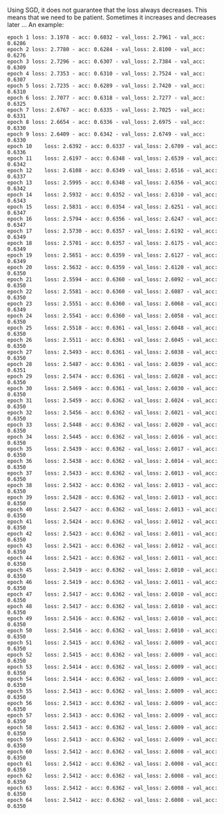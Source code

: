 Using SGD, it does not guarantee that the loss always decreases.
This means that we need to be patient. Sometimes it increases and decreases later ...
An example:


    epoch 1	loss: 3.1978 - acc: 0.6032 - val_loss: 2.7961 - val_acc: 0.6286
    epoch 2	loss: 2.7780 - acc: 0.6284 - val_loss: 2.8100 - val_acc: 0.6276
    epoch 3	loss: 2.7296 - acc: 0.6307 - val_loss: 2.7384 - val_acc: 0.6309
    epoch 4	loss: 2.7353 - acc: 0.6310 - val_loss: 2.7524 - val_acc: 0.6307
    epoch 5	loss: 2.7235 - acc: 0.6289 - val_loss: 2.7420 - val_acc: 0.6310
    epoch 6	loss: 2.7077 - acc: 0.6318 - val_loss: 2.7277 - val_acc: 0.6325
    epoch 7	loss: 2.6767 - acc: 0.6335 - val_loss: 2.7025 - val_acc: 0.6331
    epoch 8	loss: 2.6654 - acc: 0.6336 - val_loss: 2.6975 - val_acc: 0.6330
    epoch 9	loss: 2.6409 - acc: 0.6342 - val_loss: 2.6749 - val_acc: 0.6330
    epoch 10	loss: 2.6392 - acc: 0.6337 - val_loss: 2.6709 - val_acc: 0.6336
    epoch 11	loss: 2.6197 - acc: 0.6348 - val_loss: 2.6539 - val_acc: 0.6342
    epoch 12	loss: 2.6108 - acc: 0.6349 - val_loss: 2.6516 - val_acc: 0.6337
    epoch 13	loss: 2.5995 - acc: 0.6348 - val_loss: 2.6356 - val_acc: 0.6342
    epoch 14	loss: 2.5932 - acc: 0.6352 - val_loss: 2.6310 - val_acc: 0.6343
    epoch 15	loss: 2.5831 - acc: 0.6354 - val_loss: 2.6251 - val_acc: 0.6347
    epoch 16	loss: 2.5794 - acc: 0.6356 - val_loss: 2.6247 - val_acc: 0.6347
    epoch 17	loss: 2.5730 - acc: 0.6357 - val_loss: 2.6192 - val_acc: 0.6349
    epoch 18	loss: 2.5701 - acc: 0.6357 - val_loss: 2.6175 - val_acc: 0.6349
    epoch 19	loss: 2.5651 - acc: 0.6359 - val_loss: 2.6127 - val_acc: 0.6349
    epoch 20	loss: 2.5632 - acc: 0.6359 - val_loss: 2.6120 - val_acc: 0.6350
    epoch 21	loss: 2.5594 - acc: 0.6360 - val_loss: 2.6092 - val_acc: 0.6350
    epoch 22	loss: 2.5581 - acc: 0.6360 - val_loss: 2.6087 - val_acc: 0.6350
    epoch 23	loss: 2.5551 - acc: 0.6360 - val_loss: 2.6068 - val_acc: 0.6349
    epoch 24	loss: 2.5541 - acc: 0.6360 - val_loss: 2.6058 - val_acc: 0.6350
    epoch 25	loss: 2.5518 - acc: 0.6361 - val_loss: 2.6048 - val_acc: 0.6350
    epoch 26	loss: 2.5511 - acc: 0.6361 - val_loss: 2.6045 - val_acc: 0.6350
    epoch 27	loss: 2.5493 - acc: 0.6361 - val_loss: 2.6038 - val_acc: 0.6350
    epoch 28	loss: 2.5487 - acc: 0.6361 - val_loss: 2.6039 - val_acc: 0.6351
    epoch 29	loss: 2.5474 - acc: 0.6361 - val_loss: 2.6028 - val_acc: 0.6350
    epoch 30	loss: 2.5469 - acc: 0.6361 - val_loss: 2.6030 - val_acc: 0.6350
    epoch 31	loss: 2.5459 - acc: 0.6362 - val_loss: 2.6024 - val_acc: 0.6350
    epoch 32	loss: 2.5456 - acc: 0.6362 - val_loss: 2.6021 - val_acc: 0.6350
    epoch 33	loss: 2.5448 - acc: 0.6362 - val_loss: 2.6020 - val_acc: 0.6350
    epoch 34	loss: 2.5445 - acc: 0.6362 - val_loss: 2.6016 - val_acc: 0.6350
    epoch 35	loss: 2.5439 - acc: 0.6362 - val_loss: 2.6017 - val_acc: 0.6350
    epoch 36	loss: 2.5438 - acc: 0.6362 - val_loss: 2.6014 - val_acc: 0.6350
    epoch 37	loss: 2.5433 - acc: 0.6362 - val_loss: 2.6013 - val_acc: 0.6350
    epoch 38	loss: 2.5432 - acc: 0.6362 - val_loss: 2.6013 - val_acc: 0.6350
    epoch 39	loss: 2.5428 - acc: 0.6362 - val_loss: 2.6013 - val_acc: 0.6350
    epoch 40	loss: 2.5427 - acc: 0.6362 - val_loss: 2.6013 - val_acc: 0.6350
    epoch 41	loss: 2.5424 - acc: 0.6362 - val_loss: 2.6012 - val_acc: 0.6350
    epoch 42	loss: 2.5423 - acc: 0.6362 - val_loss: 2.6011 - val_acc: 0.6350
    epoch 43	loss: 2.5421 - acc: 0.6362 - val_loss: 2.6012 - val_acc: 0.6350
    epoch 44	loss: 2.5421 - acc: 0.6362 - val_loss: 2.6011 - val_acc: 0.6350
    epoch 45	loss: 2.5419 - acc: 0.6362 - val_loss: 2.6010 - val_acc: 0.6350
    epoch 46	loss: 2.5419 - acc: 0.6362 - val_loss: 2.6011 - val_acc: 0.6350
    epoch 47	loss: 2.5417 - acc: 0.6362 - val_loss: 2.6010 - val_acc: 0.6350
    epoch 48	loss: 2.5417 - acc: 0.6362 - val_loss: 2.6010 - val_acc: 0.6350
    epoch 49	loss: 2.5416 - acc: 0.6362 - val_loss: 2.6010 - val_acc: 0.6350
    epoch 50	loss: 2.5416 - acc: 0.6362 - val_loss: 2.6010 - val_acc: 0.6350
    epoch 51	loss: 2.5415 - acc: 0.6362 - val_loss: 2.6009 - val_acc: 0.6350
    epoch 52	loss: 2.5415 - acc: 0.6362 - val_loss: 2.6009 - val_acc: 0.6350
    epoch 53	loss: 2.5414 - acc: 0.6362 - val_loss: 2.6009 - val_acc: 0.6350
    epoch 54	loss: 2.5414 - acc: 0.6362 - val_loss: 2.6009 - val_acc: 0.6350
    epoch 55	loss: 2.5413 - acc: 0.6362 - val_loss: 2.6009 - val_acc: 0.6350
    epoch 56	loss: 2.5413 - acc: 0.6362 - val_loss: 2.6009 - val_acc: 0.6350
    epoch 57	loss: 2.5413 - acc: 0.6362 - val_loss: 2.6009 - val_acc: 0.6350
    epoch 58	loss: 2.5413 - acc: 0.6362 - val_loss: 2.6009 - val_acc: 0.6350
    epoch 59	loss: 2.5413 - acc: 0.6362 - val_loss: 2.6009 - val_acc: 0.6350
    epoch 60	loss: 2.5412 - acc: 0.6362 - val_loss: 2.6008 - val_acc: 0.6350
    epoch 61	loss: 2.5412 - acc: 0.6362 - val_loss: 2.6008 - val_acc: 0.6350
    epoch 62	loss: 2.5412 - acc: 0.6362 - val_loss: 2.6008 - val_acc: 0.6350
    epoch 63	loss: 2.5412 - acc: 0.6362 - val_loss: 2.6008 - val_acc: 0.6350
    epoch 64	loss: 2.5412 - acc: 0.6362 - val_loss: 2.6008 - val_acc: 0.6350
